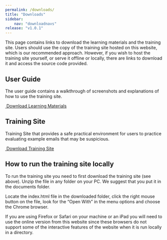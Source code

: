```yaml
---
permalink: /downloads/
title: "Downloads"
sidebar:
    nav: "downloadnavs"
release: "v1.0.1"
---
```


This page contains links to download the learning materials and the training site. Users should use the copy of the training site hosted on this website, which is our recommended approach. However, if you wish to host the training site yourself, or serve it offline or locally, there are links to download it and access the source code provided.


## User Guide
The user guide contains a walkthrough of screenshots and explanations of how to use the training site.

<a href="" disabled class="btn btn--primary"><i class="fas fa-download"></i>&nbsp;Download Learning Materials</a>


## Training Site
Training Site that provides a safe practical environment for users to practice evaluating example emails that may be suspicious.

<a href="" disabled class="btn btn--primary"><i class="fas fa-download"></i>&nbsp;Download Training Site</a>



## How to run the training site locally
To run the training site you need to first download the training site (see above). Unzip the file in any folder on your PC. We suggest that you put it in the documents folder.

Locate the index.html file in the downloaded folder, click the right mouse button on the file, look for the “Open With” in the menu options and choose the Chrome browser.

If you are using Firefox or Safari on your machine or an iPad you will need to use the online version from this website since these browsers do not support some of the interactive features of the website when it is run locally in a directory.